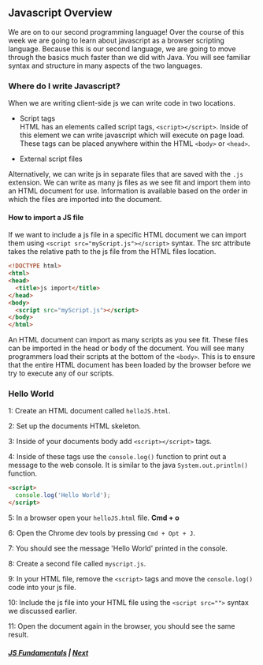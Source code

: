 ## Javascript Overview  

We are on to our second programming language! Over the course of this week we are going to learn about javascript as a browser scripting language. Because this is our second language, we are going to move through the basics much faster than we did with Java. You will see familiar syntax and structure in many aspects of the two languages.

### Where do I write Javascript?

When we are writing client-side js we can write code in two locations.

* Script tags  
HTML has an elements called script tags, `<script></script>`. Inside of this element we can write javascript which will execute on page load. These tags can be placed anywhere within the HTML `<body>` or `<head>`.

* External script files

Alternatively, we can write js in separate files that are saved with the `.js` extension. We can write as many js files as we see fit and import them into an HTML document for use. Information is available based on the order in which the files are imported into the document.

#### How to import a JS file  
 If we want to include a js file in a specific HTML document we can import them using `<script src="myScript.js"></script>` syntax. The src attribute takes the relative path to the js file from the HTML files location.  

```html
<!DOCTYPE html>
<html>
<head>
  <title>js import</title>
</head>
<body>
  <script src="myScript.js"></script>
</body>
</html>
```

An HTML document can import as many scripts as you see fit. These files can be imported in the head or body of the document. You will see many programmers load their scripts at the bottom of the `<body>`. This is to ensure that the entire HTML document has been loaded by the browser before we try to execute any of our scripts.

### Hello World  
1: Create an HTML document called `helloJS.html`.  

2: Set up the documents HTML skeleton.  

3: Inside of your documents body add `<script></script>` tags.  

4: Inside of these tags use the `console.log()` function to print out a message to the web console. It is similar to the java `System.out.println()` function.  

```html
<script>
  console.log('Hello World');
</script>
```

5: In a browser open your `helloJS.html` file. **Cmd + o**

6: Open the Chrome dev tools by pressing `Cmd + Opt + J`.  

7: You should see the message 'Hello World' printed in the console.  

8: Create a second file called `myscript.js`.  

9: In your HTML file, remove the `<script>` tags and move the `console.log()` code into your js file.  

10: Include the js file into your HTML file using the `<script src="">` syntax we discussed earlier.

11: Open the document again in the browser, you should see the same result.  

##### [JS Fundamentals](../README.md) | [Next](1_chromeConsole.md)
